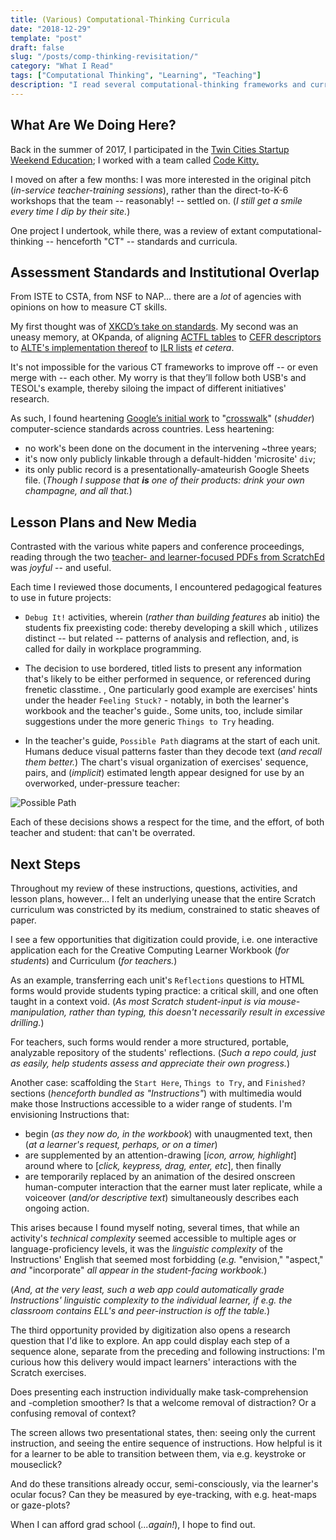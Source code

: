 ```yaml
---
title: (Various) Computational-Thinking Curricula
date: "2018-12-29"
template: "post"
draft: false
slug: "/posts/comp-thinking-revisitation/"
category: "What I Read"
tags: ["Computational Thinking", "Learning", "Teaching"]
description: "I read several computational-thinking frameworks and curricula, then reread my notes a year later and wrote these reactions."
---
```


## What Are We Doing Here?

Back in the summer of 2017, I participated in the [Twin Cities Startup Weekend Education](http://communities.techstars.com/usa/twincities/startup-weekend/10569); I worked with a team called [Code Kitty.](http://codekitty.org/)

I moved on after a few months: I was more interested in the original pitch (_in-service teacher-training sessions_), rather than the direct-to-K-6 workshops that the team -- reasonably! -- settled on. (_I still get a smile every time I dip by their site._)

One project I undertook, while there, was a review of extant computational-thinking -- henceforth "CT" -- standards and curricula.

## Assessment Standards and Institutional Overlap

From ISTE to CSTA, from NSF to NAP... there are a _lot_ of agencies with opinions on how to measure CT skills.

My first thought was of [XKCD’s take on standards](https://xkcd.com/927/). My second was an uneasy memory, at OKpanda, of aligning [ACTFL tables](https://www.actfl.org/publications/guidelines-and-manuals/actfl-performance-descriptors-language-learners) to [CEFR descriptors](https://rm.coe.int/CoERMPublicCommonSearchServices/DisplayDCTMContent?documentId=090000168045bb52) to [ALTE's implementation thereof](https://www.cambridgeenglish.org/Images/28906-alte-can-do-document.pdf) to [ILR lists](http://www.govtilr.org/Skills/ILRscale1.htm) _et cetera_.

It's not impossible for the various CT frameworks to improve off -- or even merge with -- each other. My worry is that they’ll follow both USB's and TESOL's example, thereby siloing the impact of different initiatives' research.

As such, I found heartening [Google’s initial work](https://docs.google.com/spreadsheets/d/1SE7hGK5CkOlAf6oEnqk0DPr8OOSdyGZmRnROhr0XHys/edit#gid=218360034) to "[crosswalk](https://sites.ed.gov/ous/2012/05/crosswalks/)" (_shudder_) computer-science standards across countries. Less heartening:

- no work's been done on the document in the intervening ~three years;
- it's now only publicly linkable through a default-hidden 'microsite' `div`;
- its only public record is a presentationally-amateurish Google Sheets file. (_Though I suppose that **is** one of their products: drink your own champagne, and all that._)

## Lesson Plans and New Media

Contrasted with the various white papers and conference proceedings, reading through the two [teacher- and learner-focused PDFs from ScratchEd](http://scratched.gse.harvard.edu/guide/download.html) was _joyful_ -- and useful.

Each time I reviewed those documents, I encountered pedagogical features to use in future projects:

- `Debug It!` activities, wherein (_rather than building features_ ab initio) the students fix preexisting code: thereby developing a skill which
, utilizes distinct -- but related -- patterns of analysis and reflection, and, is called for daily in workplace programming.

- The decision to use bordered, titled lists to present any information that's likely to be either performed in sequence, or referenced during frenetic classtime.
, One particularly good example are exercises' hints under the header `Feeling Stuck?` - notably, in both the learner's workbook and the teacher's guide., Some units, too, include similar suggestions under the more generic `Things to Try` heading.

- In the teacher's guide, `Possible Path` diagrams at the start of each unit. Humans deduce visual patterns faster than they decode text (_and recall them better._) The chart's visual organization of exercises' sequence, pairs, and (_implicit_) estimated length appear designed for use by an overworked, under-pressure teacher:

![Possible Path](/media/scratch_possible_path.png)

Each of these decisions shows a respect for the time, and the effort, of both teacher and student: that can't be overrated.

## Next Steps

Throughout my review of these instructions, questions, activities, and lesson plans, however... I felt an underlying unease that the entire Scratch curriculum was constricted by its medium, constrained to static sheaves of paper.

I see a few opportunities that digitization could provide, i.e. one interactive application each for the Creative Computing Learner Workbook (_for students_) and Curriculum (_for teachers._)

As an example, transferring each unit's `Reflections` questions to HTML forms would provide students typing practice: a critical skill, and one often taught in a context void. (_As most Scratch student-input is via mouse-manipulation, rather than typing, this doesn't necessarily result in excessive drilling._)

For teachers, such forms would render a more structured, portable, analyzable repository of the students' reflections. (_Such a repo could, just as easily, help students assess and appreciate their own progress._)

Another case: scaffolding the `Start Here`, `Things to Try`, and `Finished?` sections (_henceforth bundled as "Instructions"_) with multimedia would make those Instructions accessible to a wider range of students. I'm envisioning Instructions that:

- begin (_as they now do, in the workbook_) with unaugmented text, then (_at a learner's request, perhaps, or on a timer_)
- are supplemented by an attention-drawing [_icon, arrow, highlight_] around where to [_click, keypress, drag, enter, etc_], then finally
- are temporarily replaced by an animation of the desired onscreen human-computer interaction that the earner must later replicate, while a voiceover (_and/or descriptive text_) simultaneously describes each ongoing action.

This arises because I found myself noting, several times, that while an activity's _technical complexity_ seemed accessible to multiple ages or language-proficiency levels, it was the _linguistic complexity_ of the Instructions' English that seemed most forbidding (_e.g._ "envision," "aspect," _and_ "incorporate" _all appear in the student-facing workbook._)

(_And, at the very least, such a web app could automatically grade Instructions' linguistic complexity to the individual learner, if e.g. the classroom contains ELL's and peer-instruction is off the table._)

The third opportunity provided by digitization also opens a research question that I'd like to explore. An app could display each step of a sequence alone, separate from the preceding and following instructions: I'm curious how this delivery would impact learners' interactions with the Scratch exercises.

Does presenting each instruction individually make task-comprehension and -completion smoother? Is that a welcome removal of distraction? Or a confusing removal of context?

The screen allows two presentational states, then: seeing only the current instruction, and seeing the entire sequence of instructions. How helpful is it for a learner to be able to transition between them, via e.g. keystroke or mouseclick?

And do these transitions already occur, semi-consciously, via the learner's ocular focus? Can they be measured by eye-tracking, with e.g. heat-maps or gaze-plots?

When I can afford grad school (_...again!_), I hope to find out.
